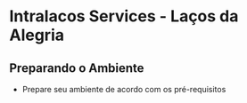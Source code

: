 Intralacos Services - Laços da Alegria
========

Preparando o Ambiente
---------

* Prepare seu ambiente de acordo com os pré-requisitos
